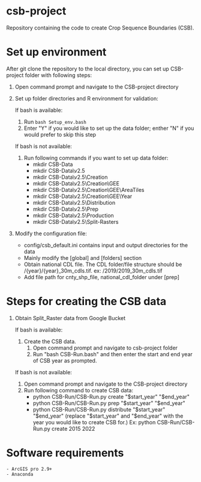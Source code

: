 # csb-project
Repository containing the code to create Crop Sequence Boundaries (CSB). 

# Set up environment
After git clone the repository to the local directory, you can set up CSB-project folder with following steps:
1. Open command prompt and navigate to the CSB-project directory
2. Set up folder directories and R environment for validation:					
	
	If bash is available:	
	1. Run `bash Setup_env.bash`
	2. Enter "Y" if you would like to set up the data folder; enther "N" if you would prefer to skip this step

	If bash is not available:
	1. Run following commands if you want to set up data folder:
		- mkdir CSB-Data
		- mkdir CSB-Data\\v2.5
		- mkdir CSB-Data\\v2.5\\Creation
		- mkdir CSB-Data\\v2.5\\Creation\\GEE
		- mkdir CSB-Data\\v2.5\\Creation\\GEE\\AreaTiles
		- mkdir CSB-Data\\v2.5\\Creation\\GEE\\Year
		- mkdir CSB-Data\\v2.5\\Distribution
		- mkdir CSB-Data\\v2.5\\Prep
		- mkdir CSB-Data\\v2.5\\Production
		- mkdir CSB-Data\\v2.5\\Split-Rasters



3. Modify the configuration file:
	- config/csb_default.ini contains input and output directories for the data
	- Mainly modify the [global] and [folders] section
	- Obtain national CDL file. The CDL folder/file structure should be /{year}/{year}_30m_cdls.tif. ex: /2019/2019_30m_cdls.tif
	- Add file path for cnty_shp_file, national_cdl_folder under [prep]
	
# Steps for creating the CSB data
1. Obtain Split_Raster data from Google Bucket

	If bash is available:
	1. Create the CSB data. 
		1. Open command prompt and navigate to csb-project folder
		2. Run "bash CSB-Run.bash" and then enter the start and end year of CSB year as prompted.
	
	If bash is not available:
	1. Open command prompt and navigate to the CSB-project directory
	2. Run following command to create CSB data:
		- python CSB-Run/CSB-Run.py create "$start_year" "$end_year"
		- python CSB-Run/CSB-Run.py prep "$start_year" "$end_year"
		- python CSB-Run/CSB-Run.py distribute "$start_year" "$end_year"
		(replace "$start_year" and "$end_year" with the year you would like to create CSB for.) 
		Ex: python CSB-Run/CSB-Run.py create 2015 2022
	
# Software requirements
	- ArcGIS pro 2.9+
	- Anaconda 
